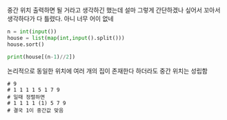 중간 위치 출력하면 될 거라고 생각하긴 했는데 설마 그렇게 간단하겠나 싶어서 꼬아서 생각하다가 다 틀렸다.
아니 너무 어이 없네 

```python
n = int(input())
house = list(map(int,input().split()))
house.sort()

print(house[(n-1)//2])
```

논리적으로 동일한 위치에 여러 개의 집이 존재한다 하더라도 중간 위치는 성립함 
```
# 9 
# 1 1 1 1 5 1 7 9
# 일때 정렬하면
# 1 1 1 1 (1) 5 7 9
# 결국 1이 중간값 맞음
```
